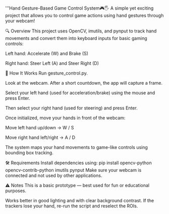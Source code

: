 '''Hand Gesture-Based Game Control System🎮🖐️
A simple yet exciting project that allows you to control game actions using hand gestures through your webcam!

🔍 Overview
This project uses OpenCV, imutils, and pynput to track hand movements and convert them into keyboard inputs for basic gaming controls:

Left hand: Accelerate (W) and Brake (S)

Right hand: Steer Left (A) and Steer Right (D)

🚀 How It Works
Run gesture_control.py.

Look at the webcam. After a short countdown, the app will capture a frame.

Select your left hand (used for acceleration/brake) using the mouse and press Enter.

Then select your right hand (used for steering) and press Enter.

Once initialized, move your hands in front of the webcam:

Move left hand up/down → W / S

Move right hand left/right → A / D

The system maps your hand movements to game-like controls using bounding box tracking.

🛠️ Requirements
Install dependencies using:
pip install opencv-python opencv-contrib-python imutils pynput
Make sure your webcam is connected and not used by other applications.

⚠️ Notes
This is a basic prototype — best used for fun or educational purposes.

Works better in good lighting and with clear background contrast.
If the trackers lose your hand, re-run the script and reselect the ROIs.